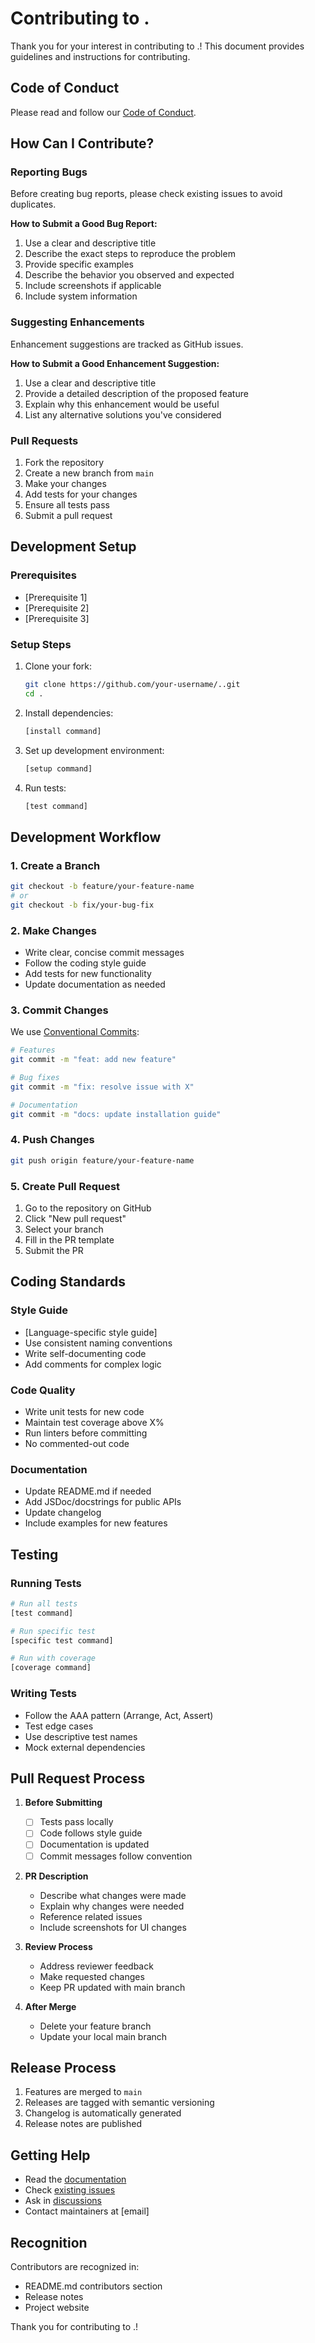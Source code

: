 # Contributing to .

Thank you for your interest in contributing to .! This document provides guidelines and instructions for contributing.

## Code of Conduct

Please read and follow our [Code of Conduct](CODE_OF_CONDUCT.md).

## How Can I Contribute?

### Reporting Bugs

Before creating bug reports, please check existing issues to avoid duplicates.

**How to Submit a Good Bug Report:**

1. Use a clear and descriptive title
2. Describe the exact steps to reproduce the problem
3. Provide specific examples
4. Describe the behavior you observed and expected
5. Include screenshots if applicable
6. Include system information

### Suggesting Enhancements

Enhancement suggestions are tracked as GitHub issues.

**How to Submit a Good Enhancement Suggestion:**

1. Use a clear and descriptive title
2. Provide a detailed description of the proposed feature
3. Explain why this enhancement would be useful
4. List any alternative solutions you've considered

### Pull Requests

1. Fork the repository
2. Create a new branch from `main`
3. Make your changes
4. Add tests for your changes
5. Ensure all tests pass
6. Submit a pull request

## Development Setup

### Prerequisites

- [Prerequisite 1]
- [Prerequisite 2]
- [Prerequisite 3]

### Setup Steps

1. Clone your fork:
   ```bash
   git clone https://github.com/your-username/..git
   cd .
   ```

2. Install dependencies:
   ```bash
   [install command]
   ```

3. Set up development environment:
   ```bash
   [setup command]
   ```

4. Run tests:
   ```bash
   [test command]
   ```

## Development Workflow

### 1. Create a Branch

```bash
git checkout -b feature/your-feature-name
# or
git checkout -b fix/your-bug-fix
```

### 2. Make Changes

- Write clear, concise commit messages
- Follow the coding style guide
- Add tests for new functionality
- Update documentation as needed

### 3. Commit Changes

We use [Conventional Commits](https://www.conventionalcommits.org/):

```bash
# Features
git commit -m "feat: add new feature"

# Bug fixes
git commit -m "fix: resolve issue with X"

# Documentation
git commit -m "docs: update installation guide"
```

### 4. Push Changes

```bash
git push origin feature/your-feature-name
```

### 5. Create Pull Request

1. Go to the repository on GitHub
2. Click "New pull request"
3. Select your branch
4. Fill in the PR template
5. Submit the PR

## Coding Standards

### Style Guide

- [Language-specific style guide]
- Use consistent naming conventions
- Write self-documenting code
- Add comments for complex logic

### Code Quality

- Write unit tests for new code
- Maintain test coverage above X%
- Run linters before committing
- No commented-out code

### Documentation

- Update README.md if needed
- Add JSDoc/docstrings for public APIs
- Update changelog
- Include examples for new features

## Testing

### Running Tests

```bash
# Run all tests
[test command]

# Run specific test
[specific test command]

# Run with coverage
[coverage command]
```

### Writing Tests

- Follow the AAA pattern (Arrange, Act, Assert)
- Test edge cases
- Use descriptive test names
- Mock external dependencies

## Pull Request Process

1. **Before Submitting**
   - [ ] Tests pass locally
   - [ ] Code follows style guide
   - [ ] Documentation is updated
   - [ ] Commit messages follow convention

2. **PR Description**
   - Describe what changes were made
   - Explain why changes were needed
   - Reference related issues
   - Include screenshots for UI changes

3. **Review Process**
   - Address reviewer feedback
   - Make requested changes
   - Keep PR updated with main branch

4. **After Merge**
   - Delete your feature branch
   - Update your local main branch

## Release Process

1. Features are merged to `main`
2. Releases are tagged with semantic versioning
3. Changelog is automatically generated
4. Release notes are published

## Getting Help

- Read the [documentation](docs/)
- Check [existing issues](https://github.com/org/repo/issues)
- Ask in [discussions](https://github.com/org/repo/discussions)
- Contact maintainers at [email]

## Recognition

Contributors are recognized in:

- README.md contributors section
- Release notes
- Project website

Thank you for contributing to .!
